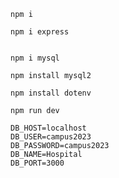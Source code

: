 ```
npm i
```

```
npm i express
```
```

npm i mysql
```

```
npm install mysql2
```

```
npm install dotenv
```
```
npm run dev
```

```
DB_HOST=localhost
DB_USER=campus2023
DB_PASSWORD=campus2023
DB_NAME=Hospital
DB_PORT=3000
```
